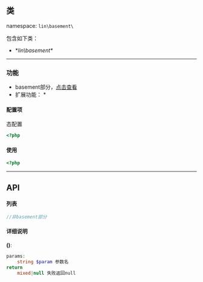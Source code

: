 类
----
namespace: `lin\basement\`

包含如下类：

* **lin\basement\**

---

### 功能

* basement部分，[点击查看](https://github.com/linlanye/basement)
* 扩展功能：
	* 




#### 配置项

态配置

~~~php
<?php


~~~

#### 使用

~~~php
<?php


~~~


---


## API

#### 列表
~~~php
//非basement部分

~~~

#### 详细说明

**()**:
```php
params:
    string $param 参数名
return
	mixed|null 失败返回null
```